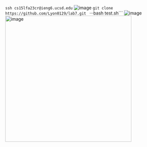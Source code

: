 ```ssh cs15lfa23cr@ieng6.ucsd.edu```
![image](https://github.com/Lyon0129/cse15l-lab-reports/assets/130290363/a730bb27-2fce-4850-8a70-8f4a4f1646b1)
```git clone https://github.com/Lyon0129/lab7.git ```
···bash test.sh```
![image](https://github.com/Lyon0129/cse15l-lab-reports/assets/130290363/ac9fc006-40b5-4623-a093-520c768637eb)
<img width="402" alt="image" src="https://github.com/Lyon0129/cse15l-lab-reports/assets/130290363/4ec8c290-3765-4d30-8dfb-8fcf9a23715e">

